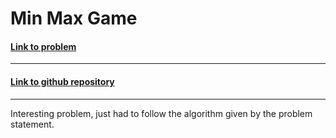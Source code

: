 # Min Max Game

#### [Link to problem](https://leetcode.com/problems/min-max-game/)

<hr>

#### [Link to github repository](https://github.com/Sankalp-G/10-days-of-code/)

<hr>

Interesting problem, just had to follow the algorithm given by the problem statement.
